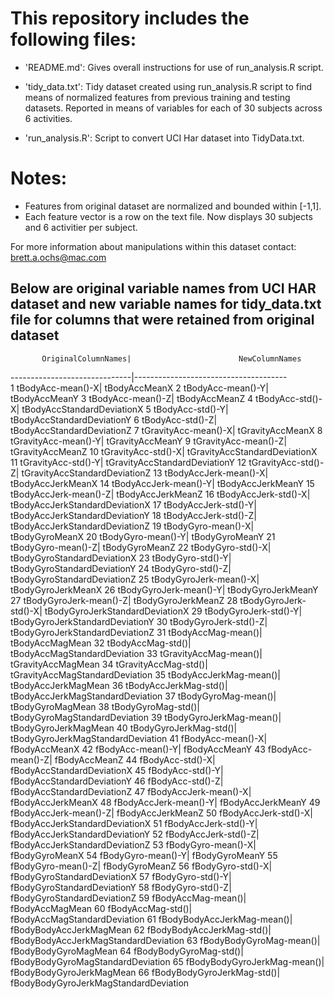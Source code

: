 This repository includes the following files:
=========================================

- 'README.md': Gives overall instructions for use of run_analysis.R script.

- 'tidy_data.txt': Tidy dataset created using run_analysis.R script to find means of normalized features from previous training and testing datasets. Reported in means of variables for each of 30 subjects across 6 activities.

- 'run_analysis.R': Script to convert UCI Har dataset into TidyData.txt.

Notes: 
======
- Features from original dataset are normalized and bounded within [-1,1].
- Each feature vector is a row on the text file. Now displays 30 subjects and 6 activitier per subject.

For more information about manipulations within this dataset contact: brett.a.ochs@mac.com

## Below are original variable names from UCI HAR dataset and new variable names for tidy_data.txt file for columns that were retained from original dataset

           OriginalColumnNames|                        NewColumnNames
------------------------------|--------------------------------------		   
1            tBodyAcc-mean()-X|                         tBodyAccMeanX
2            tBodyAcc-mean()-Y|                         tBodyAccMeanY
3            tBodyAcc-mean()-Z|                         tBodyAccMeanZ
4             tBodyAcc-std()-X|            tBodyAccStandardDeviationX
5             tBodyAcc-std()-Y|           tBodyAccStandardDeviationY
6             tBodyAcc-std()-Z|            tBodyAccStandardDeviationZ
7         tGravityAcc-mean()-X|                      tGravityAccMeanX
8         tGravityAcc-mean()-Y|                      tGravityAccMeanY
9         tGravityAcc-mean()-Z|                      tGravityAccMeanZ
10         tGravityAcc-std()-X|         tGravityAccStandardDeviationX
11         tGravityAcc-std()-Y|         tGravityAccStandardDeviationY
12         tGravityAcc-std()-Z|         tGravityAccStandardDeviationZ
13       tBodyAccJerk-mean()-X|                     tBodyAccJerkMeanX
14       tBodyAccJerk-mean()-Y|                     tBodyAccJerkMeanY
15       tBodyAccJerk-mean()-Z|                     tBodyAccJerkMeanZ
16        tBodyAccJerk-std()-X|        tBodyAccJerkStandardDeviationX
17        tBodyAccJerk-std()-Y|        tBodyAccJerkStandardDeviationY
18        tBodyAccJerk-std()-Z|        tBodyAccJerkStandardDeviationZ
19          tBodyGyro-mean()-X|                        tBodyGyroMeanX
20          tBodyGyro-mean()-Y|                        tBodyGyroMeanY
21          tBodyGyro-mean()-Z|                        tBodyGyroMeanZ
22           tBodyGyro-std()-X|           tBodyGyroStandardDeviationX
23           tBodyGyro-std()-Y|           tBodyGyroStandardDeviationY
24           tBodyGyro-std()-Z|           tBodyGyroStandardDeviationZ
25      tBodyGyroJerk-mean()-X|                    tBodyGyroJerkMeanX
26      tBodyGyroJerk-mean()-Y|                    tBodyGyroJerkMeanY
27      tBodyGyroJerk-mean()-Z|                    tBodyGyroJerkMeanZ
28       tBodyGyroJerk-std()-X|       tBodyGyroJerkStandardDeviationX
29       tBodyGyroJerk-std()-Y|       tBodyGyroJerkStandardDeviationY
30       tBodyGyroJerk-std()-Z|       tBodyGyroJerkStandardDeviationZ
31          tBodyAccMag-mean()|                       tBodyAccMagMean
32           tBodyAccMag-std()|          tBodyAccMagStandardDeviation
33       tGravityAccMag-mean()|                    tGravityAccMagMean
34        tGravityAccMag-std()|       tGravityAccMagStandardDeviation
35      tBodyAccJerkMag-mean()|                   tBodyAccJerkMagMean
36       tBodyAccJerkMag-std()|      tBodyAccJerkMagStandardDeviation
37         tBodyGyroMag-mean()|                      tBodyGyroMagMean
38          tBodyGyroMag-std()|         tBodyGyroMagStandardDeviation
39     tBodyGyroJerkMag-mean()|                  tBodyGyroJerkMagMean
40      tBodyGyroJerkMag-std()|     tBodyGyroJerkMagStandardDeviation
41           fBodyAcc-mean()-X|                         fBodyAccMeanX
42           fBodyAcc-mean()-Y|                         fBodyAccMeanY
43           fBodyAcc-mean()-Z|                         fBodyAccMeanZ
44            fBodyAcc-std()-X|            fBodyAccStandardDeviationX
45            fBodyAcc-std()-Y|            fBodyAccStandardDeviationY
46            fBodyAcc-std()-Z|            fBodyAccStandardDeviationZ
47       fBodyAccJerk-mean()-X|                     fBodyAccJerkMeanX
48       fBodyAccJerk-mean()-Y|                     fBodyAccJerkMeanY
49       fBodyAccJerk-mean()-Z|                     fBodyAccJerkMeanZ
50        fBodyAccJerk-std()-X|        fBodyAccJerkStandardDeviationX
51        fBodyAccJerk-std()-Y|        fBodyAccJerkStandardDeviationY
52        fBodyAccJerk-std()-Z|        fBodyAccJerkStandardDeviationZ
53          fBodyGyro-mean()-X|                        fBodyGyroMeanX
54          fBodyGyro-mean()-Y|                        fBodyGyroMeanY
55          fBodyGyro-mean()-Z|                        fBodyGyroMeanZ
56           fBodyGyro-std()-X|           fBodyGyroStandardDeviationX
57           fBodyGyro-std()-Y|           fBodyGyroStandardDeviationY
58           fBodyGyro-std()-Z|           fBodyGyroStandardDeviationZ
59          fBodyAccMag-mean()|                       fBodyAccMagMean
60           fBodyAccMag-std()|          fBodyAccMagStandardDeviation
61  fBodyBodyAccJerkMag-mean()|               fBodyBodyAccJerkMagMean
62   fBodyBodyAccJerkMag-std()|  fBodyBodyAccJerkMagStandardDeviation
63     fBodyBodyGyroMag-mean()|                  fBodyBodyGyroMagMean
64      fBodyBodyGyroMag-std()|     fBodyBodyGyroMagStandardDeviation
65 fBodyBodyGyroJerkMag-mean()|              fBodyBodyGyroJerkMagMean
66  fBodyBodyGyroJerkMag-std()| fBodyBodyGyroJerkMagStandardDeviation
